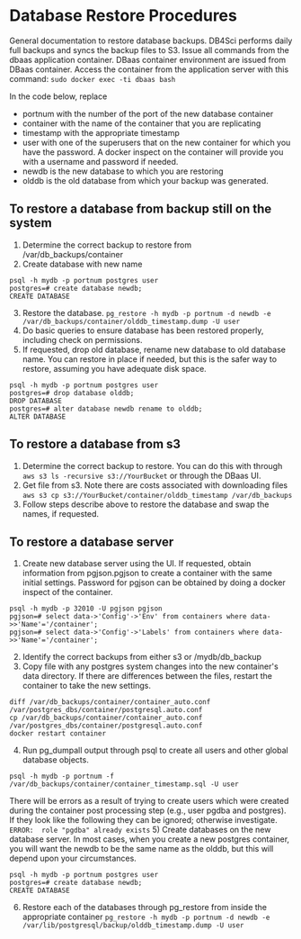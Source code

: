 # Database Restore Procedures

General documentation to restore database backups. DB4Sci performs daily
full backups and syncs the backup files to S3. Issue all commands from
the dbaas application container.  DBaas container environment are issued from DBaas container. Access the container from
the application server with this command:
```sudo docker exec -ti dbaas bash ```

In the code below, replace 

- portnum with the number of the port of the new database container
- container with the name of the container that you are replicating
- timestamp with the appropriate timestamp
- user with one of the superusers that on the new container for which you have the password. A docker inspect on the container will provide you with a username and password if needed.
- newdb is the new database to which you are restoring
- olddb is the old database from which your backup was generated.

## To restore a database from backup still on the system
1) Determine the correct backup to restore from /var/db_backups/container
2) Create database with new name
```
psql -h mydb -p portnum postgres user 
postgres=# create database newdb;
CREATE DATABASE
```
3)  Restore the database. 
```pg_restore -h mydb -p portnum -d newdb -e /var/db_backups/container/olddb_timestamp.dump -U user```
4) Do basic queries to ensure database has been restored properly, including check on permissions. 
5) If requested, drop old database, rename new database to old database name. You can restore in place if needed, but this is the safer way to restore, assuming you have adequate disk space. 
```
psql -h mydb -p portnum postgres user
postgres=# drop database olddb;
DROP DATABASE
postgres=# alter database newdb rename to olddb;
ALTER DATABASE
```
## To restore a database from s3
1) Determine the correct backup to restore. You can do this with through `aws s3 ls -recursive s3://YourBucket` or through the DBaas UI.
2) Get file from s3. Note there are costs associated with downloading files
`aws s3 cp s3://YourBucket/container/olddb_timestamp /var/db_backups
`
3) Follow steps describe above to restore the database and swap the names, if requested.

## To restore a database server
1) Create new database server using the UI. If requested, obtain information from pgjson.pgjson to create a container with the same initial settings. Password for pgjson can be obtained by doing a docker inspect of the container.
```
psql -h mydb -p 32010 -U pgjson pgjson
pgjson=# select data->'Config'->'Env' from containers where data->>'Name'='/container'; 
pgjson=# select data->'Config'->'Labels' from containers where data->>'Name'='/container';
```
2)  Identify the correct backups from either s3 or /mydb/db_backup
3) Copy file with any postgres system changes into the new container's data directory. If there are differences between the files, restart the container to take the new settings.
```
diff /var/db_backups/container/container_auto.conf /var/postgres_dbs/container/postgresql.auto.conf
cp /var/db_backups/container/container_auto.conf /var/postgres_dbs/container/postgresql.auto.conf
docker restart container
```
4) Run pg_dumpall output through psql to create all users and other global database objects. 
```
psql -h mydb -p portnum -f /var/db_backups/container/container_timestamp.sql -U user
```
There will be errors as a result of trying to create users which were created during the container post processing step (e.g., user pgdba and postgres). If they look like the following they can be ignored; otherwise investigate.
`
ERROR:  role "pgdba" already exists
`
5) Create databases on the new database server. In most cases, when you create a new postgres container, you will want the newdb to be the same name as the olddb, but this will depend upon your circumstances. 
```
psql -h mydb -p portnum postgres user 
postgres=# create database newdb;
CREATE DATABASE
```
6)  Restore each of the databases through pg_restore from inside the appropriate container
`pg_restore -h mydb -p portnum -d newdb -e /var/lib/postgresql/backup/olddb_timestamp.dump -U user`




